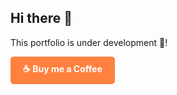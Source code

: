 ## Hi there 👋

This portfolio is under development 🙂!

<a href="YOUR_BUY_ME_A_COFFEE_LINK" target="_blank" class="buy-me-a-coffee">
  <span class="coffee-icon">☕</span> Buy me a Coffee 
</a>

<!--
**kooroshsajadi/kooroshsajadi** is a ✨ _special_ ✨ repository because its `README.md` (this file) appears on your GitHub profile.

Here are some ideas to get you started:

- 🔭 I’m currently working on ...
- 🌱 I’m currently learning ...
- 👯 I’m looking to collaborate on ...
- 🤔 I’m looking for help with ...
- 💬 Ask me about ...
- 📫 How to reach me: ...
- 😄 Pronouns: ...
- ⚡ Fun fact: ...
-->

<br>
<style>
.buy-me-a-coffee {
  display: inline-block;
  padding: 10px 20px;
  background-color: #FF813F; /* Buy Me a Coffee brand color */
  color: white;
  text-decoration: none;
  border-radius: 5px;  /* Rounded corners */
  transition: all 0.3s ease; /* Smooth transition for hover effect */
  font-weight: bold;
}

.buy-me-a-coffee:hover {
  background-color: #DB520A; /* Darker shade on hover */
  box-shadow: 0px 2px 5px rgba(0, 0, 0, 0.2); /* Subtle shadow on hover */
}

.coffee-icon {
  margin-right: 5px; 
}
</style>
